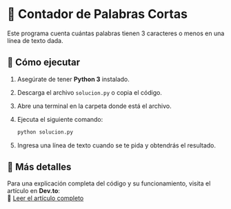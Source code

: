 # 📝 Contador de Palabras Cortas

Este programa cuenta cuántas palabras tienen 3 caracteres o menos en una línea de texto dada.

## 🚀 Cómo ejecutar

1. Asegúrate de tener **Python 3** instalado.
2. Descarga el archivo `solucion.py` o copia el código.
3. Abre una terminal en la carpeta donde está el archivo.
4. Ejecuta el siguiente comando:

   ```sh
   python solucion.py
   ```

5. Ingresa una línea de texto cuando se te pida y obtendrás el resultado.

## 📖 Más detalles

Para una explicación completa del código y su funcionamiento, visita el artículo en **Dev.to**:  
🔗 [Leer el artículo completo](https://dev.to/3nginuity/como-resolver-el-problema-5-nivel-basico-concurso-de-programacion-cuvalles-2024b-3p37)
